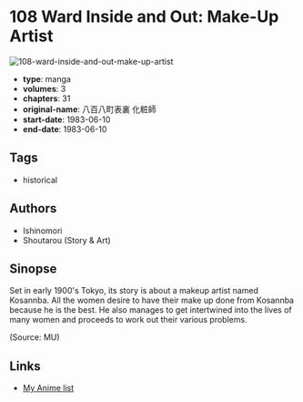 # 108 Ward Inside and Out: Make-Up Artist

![108-ward-inside-and-out-make-up-artist](https://cdn.myanimelist.net/images/manga/1/73709.jpg)

-   **type**: manga
-   **volumes**: 3
-   **chapters**: 31
-   **original-name**: 八百八町表裏 化粧師
-   **start-date**: 1983-06-10
-   **end-date**: 1983-06-10

## Tags

-   historical

## Authors

-   Ishinomori
-   Shoutarou (Story & Art)

## Sinopse

Set in early 1900's Tokyo, its story is about a makeup artist named Kosannba. All the women desire to have their make up done from Kosannba because he is the best. He also manages to get intertwined into the lives of many women and proceeds to work out their various problems.

(Source: MU)

## Links

-   [My Anime list](https://myanimelist.net/manga/42161/108_Ward_Inside_and_Out__Make-Up_Artist)
